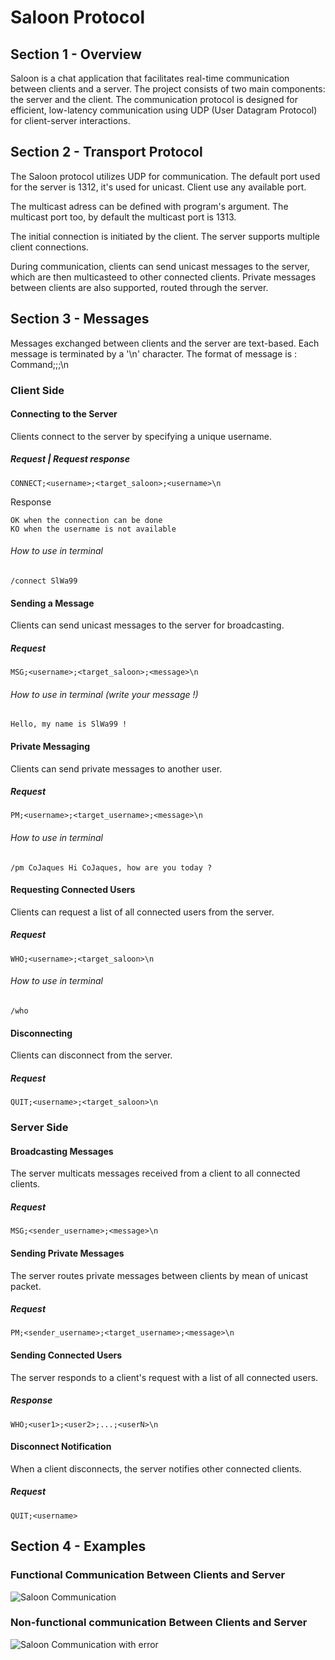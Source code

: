 # Saloon Protocol

## Section 1 - Overview

Saloon is a chat application that facilitates real-time communication between clients and a server. The project consists of two main components: the server and the client. The communication protocol is designed for efficient, low-latency communication using UDP (User Datagram Protocol) for client-server interactions.

## Section 2 - Transport Protocol

The Saloon protocol utilizes UDP for communication. The default port used for the server is 1312, it's used for unicast.
Client use any available port. 

The multicast adress can be defined with program's argument. The multicast port too, by default the multicast port is 1313.

The initial connection is initiated by the client. The server supports multiple client connections.

During communication, clients can send unicast messages to the server, which are then multicasteed to other connected clients. Private messages between clients are also supported, routed through the server.

## Section 3 - Messages

Messages exchanged between clients and the server are text-based. Each message is terminated by a '\n' character.
The format of message is : Command;<username>;<usernamedest>;<message>\n

### Client Side

#### Connecting to the Server

Clients connect to the server by specifying a unique username.

##### Request | Request response

```
CONNECT;<username>;<target_saloon>;<username>\n
```
Response
```
OK when the connection can be done
KO when the username is not available
```
###### How to use in terminal
```
/connect SlWa99
```

#### Sending a Message

Clients can send unicast messages to the server for broadcasting.

##### Request

```
MSG;<username>;<target_saloon>;<message>\n
```
###### How to use in terminal (write your message !)
```
Hello, my name is SlWa99 !
```

#### Private Messaging

Clients can send private messages to another user.

##### Request

```
PM;<username>;<target_username>;<message>\n
```
###### How to use in terminal
```
/pm CoJaques Hi CoJaques, how are you today ?
```

#### Requesting Connected Users

Clients can request a list of all connected users from the server.

##### Request

```
WHO;<username>;<target_saloon>\n
```
###### How to use in terminal
```
/who
```

#### Disconnecting

Clients can disconnect from the server.

##### Request

```
QUIT;<username>;<target_saloon>\n
```

### Server Side

#### Broadcasting Messages

The server multicats messages received from a client to all connected clients.

##### Request

```
MSG;<sender_username>;<message>\n
```

#### Sending Private Messages

The server routes private messages between clients by mean of unicast packet.

##### Request

```
PM;<sender_username>;<target_username>;<message>\n
```

#### Sending Connected Users

The server responds to a client's request with a list of all connected users.

##### Response

```
WHO;<user1>;<user2>;...;<userN>\n
```

#### Disconnect Notification

When a client disconnects, the server notifies other connected clients.

##### Request

```
QUIT;<username>
```

## Section 4 - Examples

### Functional Communication Between Clients and Server

![Saloon Communication](https://github.com/CoJaques/Saloon/assets/94690298/2dfadb4c-75df-4b33-a138-882756486e4e)


### Non-functional communication Between Clients and Server
![Saloon Communication with error](https://github.com/CoJaques/Saloon/assets/94690298/ca3cf262-c420-4b22-9c79-23a9ee763dfe)
